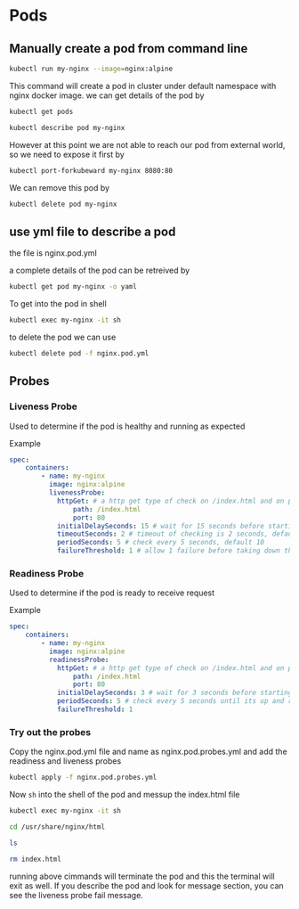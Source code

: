 # Pods

## Manually create a pod from command line

``` bash
kubectl run my-nginx --image=nginx:alpine
```

This command will create a pod in cluster under default namespace with nginx docker image. we can get details of the pod by

``` bash
kubectl get pods

kubectl describe pod my-nginx
```

However at this point we are not able to reach our pod from external world, so we need to expose it first by

``` bash
kubectl port-forkubeward my-nginx 8080:80
```

We can remove this pod by

``` bash
kubectl delete pod my-nginx
```

## use yml file to describe a pod

the file is nginx.pod.yml

a complete details of the pod can be retreived by 

``` bash
kubectl get pod my-nginx -o yaml
```

To get into the pod in shell

``` bash
kubectl exec my-nginx -it sh
```

to delete the pod we can use

``` bash
kubectl delete pod -f nginx.pod.yml
```

## Probes

### Liveness Probe

Used to determine if the pod is healthy and running as expected

Example

``` yaml
spec:
    containers:
        - name: my-nginx
          image: nginx:alpine
          livenessProbe:
            httpGet: # a http get type of check on /index.html and on port 80 and expects success or failure or Unknown as result
                path: /index.html
                port: 80
            initialDelaySeconds: 15 # wait for 15 seconds before starting to check
            timeoutSeconds: 2 # timeout of checking is 2 seconds, default 1
            periodSeconds: 5 # check every 5 seconds, default 10
            failureThreshold: 1 # allow 1 failure before taking down the pod, default 3
```

### Readiness Probe

Used to determine if the pod is ready to receive request

Example

``` yaml
spec:
    containers:
        - name: my-nginx
          image: nginx:alpine
          readinessProbe:
            httpGet: # a http get type of check on /index.html and on port 80 and expects success or failure or Unknown as result
                path: /index.html
                port: 80
            initialDelaySeconds: 3 # wait for 3 seconds before starting to check
            periodSeconds: 5 # check every 5 seconds until its up and running
            failureThreshold: 1
```

### Try out the probes

Copy the nginx.pod.yml file and name as nginx.pod.probes.yml and add the readiness and liveness probes

``` bash
kubectl apply -f nginx.pod.probes.yml
```

Now `sh` into the shell of the pod and messup the index.html file

```bash
kubectl exec my-nginx -it sh

cd /usr/share/nginx/html

ls

rm index.html
```

running above cimmands will terminate the pod and this the terminal will exit as well. If you describe the pod and look for message section, you can see the liveness probe fail message.